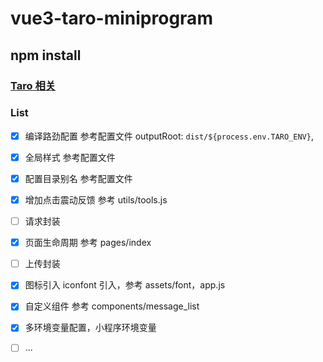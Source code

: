 # vue3-taro-miniprogram

## npm install
### [Taro 相关](https://taro-docs.jd.com/taro/docs/GETTING-STARTED)
### List
- [x] 编译路劲配置 参考配置文件 outputRoot: `dist/${process.env.TARO_ENV}`,
- [x] 全局样式 参考配置文件
- [x] 配置目录别名 参考配置文件
- [x] 增加点击震动反馈 参考 utils/tools.js
- [ ] 请求封装
- [x] 页面生命周期  参考 pages/index 
- [ ] 上传封装
- [x] 图标引入 iconfont 引入，参考 assets/font，app.js
- [x] 自定义组件 参考 components/message_list
- [x] 多环境变量配置，小程序环境变量
- [ ] ...





